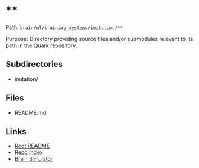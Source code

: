 # **

Path: `brain/ml/training_systems/imitation/**`

Purpose: Directory providing source files and/or submodules relevant to its path in the Quark repository.

## Subdirectories
- imitation/

## Files
- README.md

## Links
- [Root README](../../../../README.md)
- [Repo Index](../../../../repo_index.json)
- [Brain Simulator](../../../../brain/architecture/brain_simulator.py)
